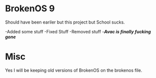 # BrokenOS 9
Should have been eariler but this project but School sucks.

-Added some stuff
-Fixed Stuff
-Removed stuff
-***Avac is finally fucking gone***

# Misc

Yes I will be keeping old versions of BrokenOS on the brokenos file.
